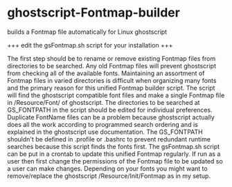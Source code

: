 # ghostscript-Fontmap-builder
builds a Fontmap file automatically for Linux ghostscript

+++ edit the gsFontmap.sh script for your installation +++

The first step should be to rename or remove existing Fontmap files from directories to be searched.
Any old Fontmap files will prevent ghostscript from checking all of the available fonts. Maintaining an assortment of Fontmap files in varied directories is difficult when organizing many fonts and the primary reason for this unified Fontmap builder script.
The script will find the ghostscript compatible font files and make a single Fontmap file in /Resource/Font/ of ghostscript.
The directories to be searched at GS_FONTPATH in the script should be edited for individual preferences.
Duplicate FontName files can be a problem because ghostscript actually does all the work according to programmed search ordering and is explained in the ghostscript use documentation.
The GS_FONTPATH shouldn't be defined in .profile or .bashrc to prevent redundant runtime searches because this script finds the fonts first.
The gsFontmap.sh script can be put in a crontab to update this unified Fontmap regularly.
If run as a user then first change the permissions of the Fontmap file to be updated so a user can make changes.
Depending on your fonts you might want to remove/replace the ghostscript /Resource/Init/Fontmap as in my setup.
